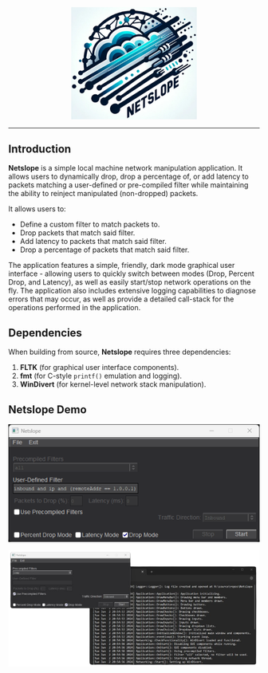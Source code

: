 <p align="center">
  <img src="./resources/netslope_icon.png" width="50%" height="50%">
</p>
<hr>
<h2>Introduction</h2>

**Netslope** is a simple local machine network manipulation application. It allows users to dynamically drop, drop a percentage of, or add latency to packets matching a user-defined or pre-compiled filter while maintaining the ability to reinject manipulated (non-dropped) packets. 

It allows users to:
- Define a custom filter to match packets to.
- Drop packets that match said filter.
- Add latency to packets that match said filter.
- Drop a percentage of packets that match said filter.

The application features a simple, friendly, dark mode graphical user interface - allowing users to quickly switch between modes (Drop, Percent Drop, and Latency), as well as easily start/stop network operations on the fly. The application also includes extensive logging capabilities to diagnose errors that may occur, as well as provide a detailed call-stack for the operations performed in the application.

<h2>Dependencies</h2>

When building from source, **Netslope** requires three dependencies:
1. **FLTK** (for graphical user interface components).
2. **fmt** (for C-style `printf()` emulation and logging).
3. **WinDivert** (for kernel-level network stack manipulation).

<h2>Netslope Demo</h2>
<p align="center">
  <img src="./resources/demo1.png">
</p>
<p align="center">
  <img src="./resources/demo2.png">
</p>
